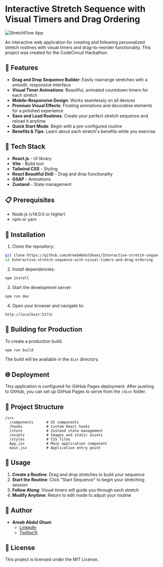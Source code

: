 # Interactive Stretch Sequence with Visual Timers and Drag Ordering

![StretchFlow App](https://i.ibb.co/7nQMRyL/stretchflow-preview.jpg)

An interactive web application for creating and following personalized stretch routines with visual timers and drag-to-reorder functionality. This project was created for the CodeCircuit Hackathon.

## 🌟 Features

- **Drag and Drop Sequence Builder**: Easily rearrange stretches with a smooth, responsive interface
- **Visual Timer Animations**: Beautiful, animated countdown timers for each stretch
- **Mobile-Responsive Design**: Works seamlessly on all devices
- **Premium Visual Effects**: Floating animations and decorative elements for a polished experience
- **Save and Load Routines**: Create your perfect stretch sequence and reload it anytime
- **Quick Start Mode**: Begin with a pre-configured routine
- **Benefits & Tips**: Learn about each stretch's benefits while you exercise

## 🚀 Tech Stack

- **React.js** - UI library
- **Vite** - Build tool
- **Tailwind CSS** - Styling
- **React Beautiful DnD** - Drag and drop functionality
- **GSAP** - Animations
- **Zustand** - State management

## 📋 Prerequisites

- Node.js (v14.0.0 or higher)
- npm or yarn

## 🔧 Installation

1. Clone the repository:
```bash
git clone https://github.com/AreebAbdulGhani/Interactive-stretch-sequence-with-visual-timers-and-drag-ordering.git
cd Interactive-stretch-sequence-with-visual-timers-and-drag-ordering
```

2. Install dependencies:
```bash
npm install
```

3. Start the development server:
```bash
npm run dev
```

4. Open your browser and navigate to:
```
http://localhost:5173/
```

## 🚀 Building for Production

To create a production build:

```bash
npm run build
```

The build will be available in the `dist` directory.

## 🌐 Deployment

This application is configured for GitHub Pages deployment. After pushing to GitHub, you can set up GitHub Pages to serve from the `/dist` folder.

## 🧠 Project Structure

```
/src
  /components      # UI components
  /hooks           # Custom React hooks
  /store           # Zustand state management
  /assets          # Images and static assets
  /styles          # CSS files
  App.jsx          # Main application component
  main.jsx         # Application entry point
```

## 📱 Usage

1. **Create a Routine**: Drag and drop stretches to build your sequence
2. **Start the Routine**: Click "Start Sequence" to begin your stretching session
3. **Follow Along**: Visual timers will guide you through each stretch
4. **Modify Anytime**: Return to edit mode to adjust your routine

## 👤 Author

- **Areeb Abdul Ghani**
  - [LinkedIn](https://www.linkedin.com/in/areeb-abdul-ghani-aaa46a1b7/)
  - [Twitter/X](https://x.com/AreebAbdulGhan1)

## 📄 License

This project is licensed under the MIT License.
